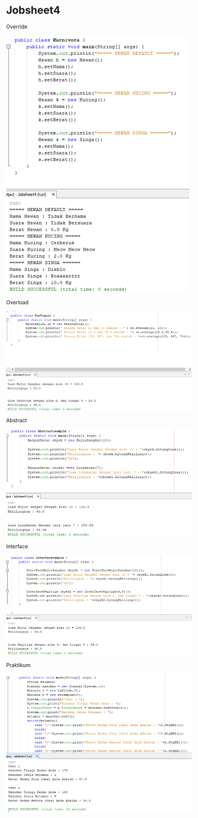 # Jobsheet4
Override

![Override](https://github.com/Fareladzin/Jobsheet4/blob/master/Overriding.PNG)

Overload

![Overload](https://github.com/Fareladzin/Jobsheet4/blob/master/Overloading.PNG)

Abstract

![Abstract](https://github.com/Fareladzin/Jobsheet4/blob/master/Abstract.PNG)

Interface

![Interface](https://github.com/Fareladzin/Jobsheet4/blob/master/Interface.PNG)

Praktikum

![Praktikum](https://github.com/Fareladzin/Jobsheet4/blob/master/Praktikum.PNG)
